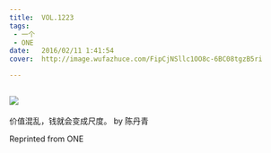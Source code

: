```yaml
---
title:	VOL.1223
tags:
 - 一个
 - ONE
date:	2016/02/11 1:41:54
cover:	http://image.wufazhuce.com/FipCjNSllc1OO8c-6BC08tgzB5ri

---
```

![](http://image.wufazhuce.com/FipCjNSllc1OO8c-6BC08tgzB5ri)
---

价值混乱，钱就会变成尺度。 by 陈丹青
 
Reprinted from ONE
